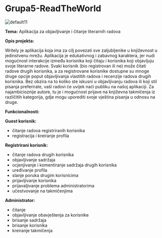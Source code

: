 # Grupa5-ReadTheWorld

![default11](https://user-images.githubusercontent.com/73440086/111911605-940b5500-8a66-11eb-95fd-11da84abf501.png)


**Tema:** Aplikacija za objavljivanje i čitanje literarnih radova

**Opis projekta:**

Writely je aplikacija koja ima za cilj povezati sve zaljubljenike u književnost u jedinstvenu mrežu. Aplikacija je edukativnog i zabavnog karaktera, jer nudi mogućnost interakcije između korisnika koji čitaju i korisnika koji objavljuju svoje literarne radove. Svaki korisnik (bio registrovan ili ne) može čitati radove drugih korisnika, a za registrovane korisnike dostupne su mnoge druge opcije poput objavljivanja vlastitih radova i recenzije radova drugih korisnika. Bez obzira na to koliko ste iskusni u objavljivanju radova ili koji stil pisanja preferirate, vaši radovi će uvijek naći publiku na našoj aplikaciji. Za najambicioznije autore, tu je i mogućnost prijave na književna takmičenja iz različitih kategorija, gdje mogu uporediti svoje vještina pisanja u odnosu na druge.

**Funkcionalnosti:**

**Guest korisnik:**

- čitanje radova registriranih korisnika
- registracija i kreiranje profila

**Registrirani korisnik:**

- čitanje radova drugih korisnika 
- objavljivanje sadržaja
- ocjenjivanje i komentiranje sadržaja drugih korisnika
- uređivanje profila
- slanje poruka drugim korisnicima
- prijavljivanje korisnika
- prijavaljivanje problema administratorima
- učestvovanje na takmičenjima

**Administrator:**

- čitanje
- objavljivanje obavještenja za korisnike
- brisanje sadržaja
- brisanje korisnika
- kreiranje takmičenja

